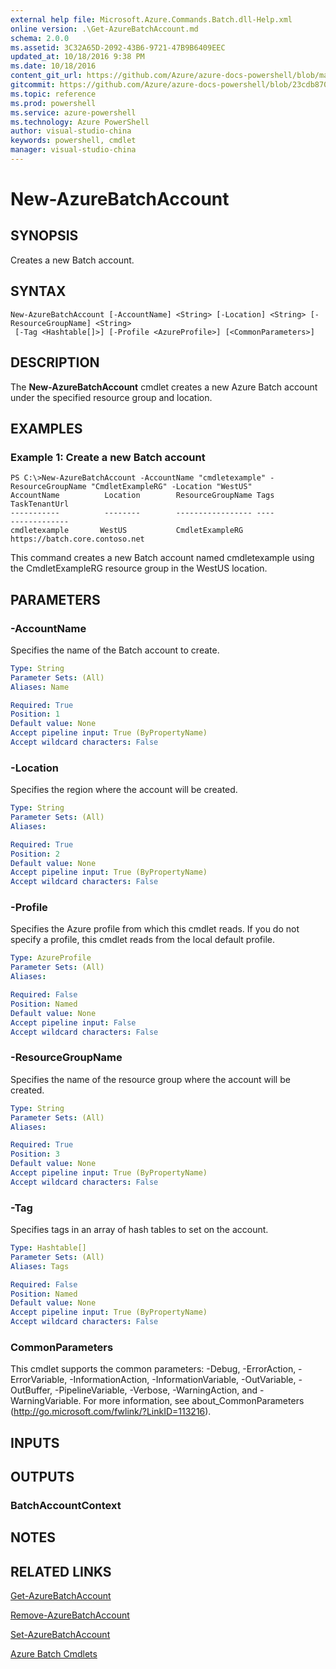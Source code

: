 ```yaml
---
external help file: Microsoft.Azure.Commands.Batch.dll-Help.xml
online version: .\Get-AzureBatchAccount.md
schema: 2.0.0
ms.assetid: 3C32A65D-2092-43B6-9721-47B9B6409EEC
updated_at: 10/18/2016 9:38 PM
ms.date: 10/18/2016
content_git_url: https://github.com/Azure/azure-docs-powershell/blob/master/azureps-cmdlets-docs/ResourceManager/AzureRM.Batch/v0.9.8/New-AzureBatchAccount.md
gitcommit: https://github.com/Azure/azure-docs-powershell/blob/23cdb8705d4ab9807c0e21b238f3b134a7d49c7d/azureps-cmdlets-docs/ResourceManager/AzureRM.Batch/v0.9.8/New-AzureBatchAccount.md
ms.topic: reference
ms.prod: powershell
ms.service: azure-powershell
ms.technology: Azure PowerShell
author: visual-studio-china
keywords: powershell, cmdlet
manager: visual-studio-china
---
```


# New-AzureBatchAccount

## SYNOPSIS
Creates a new Batch account.

## SYNTAX

```
New-AzureBatchAccount [-AccountName] <String> [-Location] <String> [-ResourceGroupName] <String>
 [-Tag <Hashtable[]>] [-Profile <AzureProfile>] [<CommonParameters>]
```

## DESCRIPTION
The **New-AzureBatchAccount** cmdlet creates a new Azure Batch account under the specified resource group and location.

## EXAMPLES

### Example 1: Create a new Batch account
```
PS C:\>New-AzureBatchAccount -AccountName "cmdletexample" -ResourceGroupName "CmdletExampleRG" -Location "WestUS"
AccountName          Location        ResourceGroupName Tags               TaskTenantUrl
-----------          --------        ----------------- ----               -------------
cmdletexample       WestUS           CmdletExampleRG                      https://batch.core.contoso.net
```

This command creates a new Batch account named cmdletexample using the CmdletExampleRG resource group in the WestUS location.

## PARAMETERS

### -AccountName
Specifies the name of the Batch account to create.

```yaml
Type: String
Parameter Sets: (All)
Aliases: Name

Required: True
Position: 1
Default value: None
Accept pipeline input: True (ByPropertyName)
Accept wildcard characters: False
```

### -Location
Specifies the region where the account will be created.

```yaml
Type: String
Parameter Sets: (All)
Aliases: 

Required: True
Position: 2
Default value: None
Accept pipeline input: True (ByPropertyName)
Accept wildcard characters: False
```

### -Profile
Specifies the Azure profile from which this cmdlet reads.
If you do not specify a profile, this cmdlet reads from the local default profile.

```yaml
Type: AzureProfile
Parameter Sets: (All)
Aliases: 

Required: False
Position: Named
Default value: None
Accept pipeline input: False
Accept wildcard characters: False
```

### -ResourceGroupName
Specifies the name of the resource group where the account will be created.

```yaml
Type: String
Parameter Sets: (All)
Aliases: 

Required: True
Position: 3
Default value: None
Accept pipeline input: True (ByPropertyName)
Accept wildcard characters: False
```

### -Tag
Specifies tags in an array of hash tables to set on the account.

```yaml
Type: Hashtable[]
Parameter Sets: (All)
Aliases: Tags

Required: False
Position: Named
Default value: None
Accept pipeline input: True (ByPropertyName)
Accept wildcard characters: False
```

### CommonParameters
This cmdlet supports the common parameters: -Debug, -ErrorAction, -ErrorVariable, -InformationAction, -InformationVariable, -OutVariable, -OutBuffer, -PipelineVariable, -Verbose, -WarningAction, and -WarningVariable. For more information, see about_CommonParameters (http://go.microsoft.com/fwlink/?LinkID=113216).

## INPUTS

## OUTPUTS

### BatchAccountContext

## NOTES

## RELATED LINKS

[Get-AzureBatchAccount](.\Get-AzureBatchAccount.md)

[Remove-AzureBatchAccount](.\Remove-AzureBatchAccount.md)

[Set-AzureBatchAccount](.\Set-AzureBatchAccount.md)

[Azure Batch Cmdlets](.\AzureRM.Batch.md)


